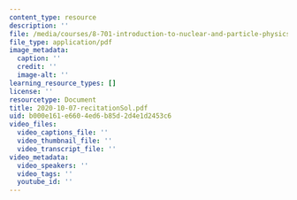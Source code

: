```yaml
---
content_type: resource
description: ''
file: /media/courses/8-701-introduction-to-nuclear-and-particle-physics-fall-2020/2020-10-07-recitationsol.pdf
file_type: application/pdf
image_metadata:
  caption: ''
  credit: ''
  image-alt: ''
learning_resource_types: []
license: ''
resourcetype: Document
title: 2020-10-07-recitationSol.pdf
uid: b000e161-e660-4ed6-b85d-2d4e1d2453c6
video_files:
  video_captions_file: ''
  video_thumbnail_file: ''
  video_transcript_file: ''
video_metadata:
  video_speakers: ''
  video_tags: ''
  youtube_id: ''
---
```

